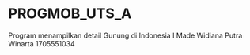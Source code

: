 # PROGMOB_UTS_A
Program menampilkan detail Gunung di Indonesia
I Made Widiana Putra Winarta
1705551034 
